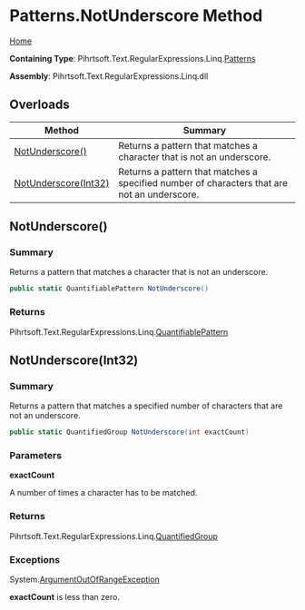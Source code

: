 # Patterns\.NotUnderscore Method

[Home](../../../../../../README.md)

**Containing Type**: Pihrtsoft\.Text\.RegularExpressions\.Linq\.[Patterns](../README.md)

**Assembly**: Pihrtsoft\.Text\.RegularExpressions\.Linq\.dll

## Overloads

| Method | Summary |
| ------ | ------- |
| [NotUnderscore()](#Pihrtsoft_Text_RegularExpressions_Linq_Patterns_NotUnderscore) | Returns a pattern that matches a character that is not an underscore\. |
| [NotUnderscore(Int32)](#Pihrtsoft_Text_RegularExpressions_Linq_Patterns_NotUnderscore_System_Int32_) | Returns a pattern that matches a specified number of characters that are not an underscore\. |

## NotUnderscore\(\) <a name="Pihrtsoft_Text_RegularExpressions_Linq_Patterns_NotUnderscore"></a>

### Summary

Returns a pattern that matches a character that is not an underscore\.

```csharp
public static QuantifiablePattern NotUnderscore()
```

### Returns

Pihrtsoft\.Text\.RegularExpressions\.Linq\.[QuantifiablePattern](../../QuantifiablePattern/README.md)

## NotUnderscore\(Int32\) <a name="Pihrtsoft_Text_RegularExpressions_Linq_Patterns_NotUnderscore_System_Int32_"></a>

### Summary

Returns a pattern that matches a specified number of characters that are not an underscore\.

```csharp
public static QuantifiedGroup NotUnderscore(int exactCount)
```

### Parameters

**exactCount**

A number of times a character has to be matched\.

### Returns

Pihrtsoft\.Text\.RegularExpressions\.Linq\.[QuantifiedGroup](../../QuantifiedGroup/README.md)

### Exceptions

System\.[ArgumentOutOfRangeException](https://docs.microsoft.com/en-us/dotnet/api/system.argumentoutofrangeexception)

**exactCount** is less than zero\.

